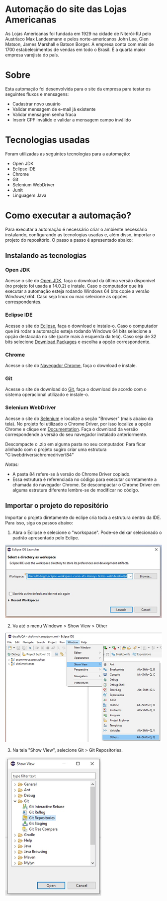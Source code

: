 # Automação do site das Lojas Americanas
As Lojas Americanas foi fundada em 1929 na cidade de Niterói-RJ pelo Austríaco Max Landesmann e pelos norte-americanos John Lee, Glen Matson, James Marshall e Batson Borger. A empresa conta com mais de 1700 estabelecimentos de vendas em todo o Brasil. É a quarta maior empresa varejista do país.

# Sobre
Esta automação foi desenvolvida para o site da empresa para testar os seguintes fluxos e mensagens: 

* Cadastrar novo usuário
* Validar mensagem de e-mail já existente
* Validar mensagem senha fraca
* Inserir CPF inválido e validar a mensagem campo inválido

# Tecnologias usadas
Foram utilizadas as seguintes tecnologias para a automação:

* Open JDK
* Eclipse IDE
* Chrome
* Git
* Selenium WebDriver
* Junit
* Linguagem Java

# Como executar a automação?
Para executar a automação é necessário criar o ambiente necessário instalando, configurando as tecnologias usadas e, além disso, importar o projeto do repositório. O passo a passo é apresentado abaixo:
## Instalando as tecnologias

### Open JDK
Acesse o site do [Open JDK](https://jdk.java.net/14/), faça o download da última versão disponível (no projeto foi usada a 14.0.2) e instale. Caso o computador que irá executar a automação esteja rodando Windows 64 bits copie a versão *Windows / x64*. Caso seja linux ou mac selecione as opções correspondentes.

### Eclipse IDE
Acesse o site do [Eclipse](https://www.eclipse.org/downloads/), faça o download e instale-o. Caso o computador que irá rodar a automação esteja rodando Windows 64 bits selecione a opção destacada no site (parte mais à esquerda da tela). Caso seja de 32 bits selecione [Download Packages](https://www.eclipse.org/downloads/packages/) e escolha a opção correspondente.

### Chrome
Acesse o site do [Navegador Chrome](https://www.google.com/chrome/), faça o download e instale.

### Git
Acesse o site de download do [Git](https://git-scm.com/downloads), faça o download de acordo com o sistema operacional utilizado e instale-o.

### Selenium WebDriver
Acesse o site do [Selenium](https://www.selenium.dev/downloads/) e localize a seção "Browser" (mais abaixo da tela). No projeto foi utilizado o Chrome Driver, por isso localize a opção Chrome e clique em [Documentation](https://github.com/operasoftware/operachromiumdriver/releases). Faça o download da versão correspondende a versão do seu navegador instalado anteriormente.

Descompacte o .zip em alguma pasta no seu computador. Para ficar alinhado com o projeto sugiro criar uma estrutura "C:\webdrivers\chromedriver\84"

*Notas:*

- A pasta 84 refere-se à versão do Chrome Driver copiado.
- Essa estrutura é referenciada no código para executar corretamente a chamada do navegador Chrome. Se descompactar o Chrome Driver em alguma estrutura diferente lembre-se de modificar no código.

## Importar o projeto do repositório
Importar o projeto diretamente do eclipe cria toda a estrutura dentro da IDE. Para isso, siga os passos abaixo:

1. Abra o Eclipse e selecione o "workspace". Pode-se deixar selecionado o padrão apresentado pelo Eclipe.

![Selecionando workspace](https://github.com/eurodrigosilverio/Automacao/blob/master/Importar%20Arquivos%20-%20Imagens/Importar%200.jpg)


2. Va até o menu Windown > Show View > Other

![Menu Other](https://github.com/eurodrigosilverio/Automacao/blob/master/Importar%20Arquivos%20-%20Imagens/Importar%201.jpg)


3. Na tela "Show View", selecione Git > Git Repositories.

![ShowView](https://github.com/eurodrigosilverio/Automacao/blob/master/Importar%20Arquivos%20-%20Imagens/Importar%202.jpg)



